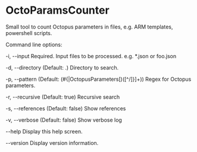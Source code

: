# OctoParamsCounter
Small tool to count Octopus parameters in files, e.g. ARM templates, powershell scripts.

Command line options:

  -i, --input         Required. Input files to be processed. e.g. *.json or foo.json

  -d, --directory     (Default: .) Directory to search.

  -p, --pattern       (Default: (\#\{|OctopusParameters\[)([^\/\]\}]+)) Regex for Octopus parameters.

  -r, --recursive     (Default: true) Recursive search

  -s, --references    (Default: false) Show references

  -v, --verbose       (Default: false) Show verbose log

  --help              Display this help screen.

  --version           Display version information.
